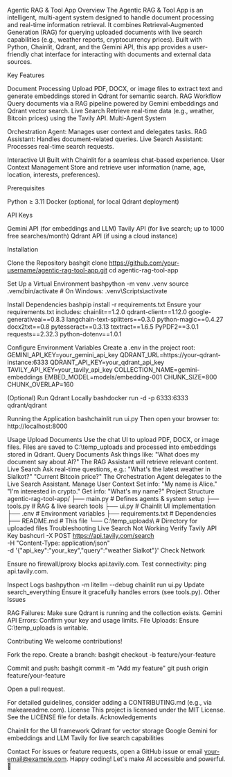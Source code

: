 Agentic RAG & Tool App
Overview
The Agentic RAG & Tool App is an intelligent, multi-agent system designed to handle document processing and real-time information retrieval. It combines Retrieval-Augmented Generation (RAG) for querying uploaded documents with live search capabilities (e.g., weather reports, cryptocurrency prices). Built with Python, Chainlit, Qdrant, and the Gemini API, this app provides a user-friendly chat interface for interacting with documents and external data sources.

Key Features

Document Processing
Upload PDF, DOCX, or image files to extract text and generate embeddings stored in Qdrant for semantic search.
RAG Workflow
Query documents via a RAG pipeline powered by Gemini embeddings and Qdrant vector search.
Live Search
Retrieve real-time data (e.g., weather, Bitcoin prices) using the Tavily API.
Multi-Agent System

Orchestration Agent: Manages user context and delegates tasks.
RAG Assistant: Handles document-related queries.
Live Search Assistant: Processes real-time search requests.


Interactive UI
Built with Chainlit for a seamless chat-based experience.
User Context Management
Store and retrieve user information (name, age, location, interests, preferences).


Prerequisites

Python ≥ 3.11
Docker (optional, for local Qdrant deployment)

API Keys

Gemini API (for embeddings and LLM)
Tavily API (for live search; up to 1000 free searches/month)
Qdrant API (if using a cloud instance)


Installation

Clone the Repository
bashgit clone https://github.com/your-username/agentic-rag-tool-app.git
cd agentic-rag-tool-app

Set Up a Virtual Environment
bashpython -m venv .venv
source .venv/bin/activate     # On Windows: .venv\Scripts\activate

Install Dependencies
bashpip install -r requirements.txt
Ensure your requirements.txt includes:
chainlit==1.2.0
qdrant-client==1.12.0
google-generativeai==0.8.3
langchain-text-splitters==0.3.0
python-magic==0.4.27
docx2txt==0.8
pytesseract==0.3.13
textract==1.6.5
PyPDF2==3.0.1
requests==2.32.3
python-dotenv==1.0.1

Configure Environment Variables
Create a .env in the project root:
GEMINI_API_KEY=your_gemini_api_key
QDRANT_URL=https://your-qdrant-instance:6333
QDRANT_API_KEY=your_qdrant_api_key
TAVILY_API_KEY=your_tavily_api_key
COLLECTION_NAME=gemini-embeddings
EMBED_MODEL=models/embedding-001
CHUNK_SIZE=800
CHUNK_OVERLAP=160

(Optional) Run Qdrant Locally
bashdocker run -d -p 6333:6333 qdrant/qdrant

Running the Application
bashchainlit run ui.py
Then open your browser to:
http://localhost:8000


Usage
Upload Documents
Use the chat UI to upload PDF, DOCX, or image files.
Files are saved to C:\temp_uploads and processed into embeddings stored in Qdrant.
Query Documents
Ask things like:
"What does my document say about AI?"
The RAG Assistant will retrieve relevant content.
Live Search
Ask real-time questions, e.g.:
"What's the latest weather in Sialkot?"
"Current Bitcoin price?"
The Orchestration Agent delegates to the Live Search Assistant.
Manage User Context
Set info:
"My name is Alice."
"I'm interested in crypto."
Get info:
"What's my name?"
Project Structure
agentic-rag-tool-app/
├── main.py           # Defines agents & system setup
├── tools.py          # RAG & live search tools
├── ui.py             # Chainlit UI implementation
├── .env              # Environment variables
├── requirements.txt  # Dependencies
├── README.md         # This file
└── C:\temp_uploads\  # Directory for uploaded files
Troubleshooting
Live Search Not Working
Verify Tavily API Key
bashcurl -X POST https://api.tavily.com/search \
  -H "Content-Type: application/json" \
  -d '{"api_key":"your_key","query":"weather Sialkot"}'
Check Network

Ensure no firewall/proxy blocks api.tavily.com.
Test connectivity: ping api.tavily.com.

Inspect Logs
bashpython -m litellm --debug
chainlit run ui.py
Update search_everything
Ensure it gracefully handles errors (see tools.py).
Other Issues

RAG Failures: Make sure Qdrant is running and the collection exists.
Gemini API Errors: Confirm your key and usage limits.
File Uploads: Ensure C:\temp_uploads is writable.

Contributing
We welcome contributions!

Fork the repo.
Create a branch:
bashgit checkout -b feature/your-feature

Commit and push:
bashgit commit -m "Add my feature"
git push origin feature/your-feature

Open a pull request.

For detailed guidelines, consider adding a CONTRIBUTING.md (e.g., via makeareadme.com).
License
This project is licensed under the MIT License. See the LICENSE file for details.
Acknowledgements

Chainlit for the UI framework
Qdrant for vector storage
Google Gemini for embeddings and LLM
Tavily for live search capabilities

Contact
For issues or feature requests, open a GitHub issue or email your-email@example.com.
Happy coding! Let's make AI accessible and powerful. 🚀
